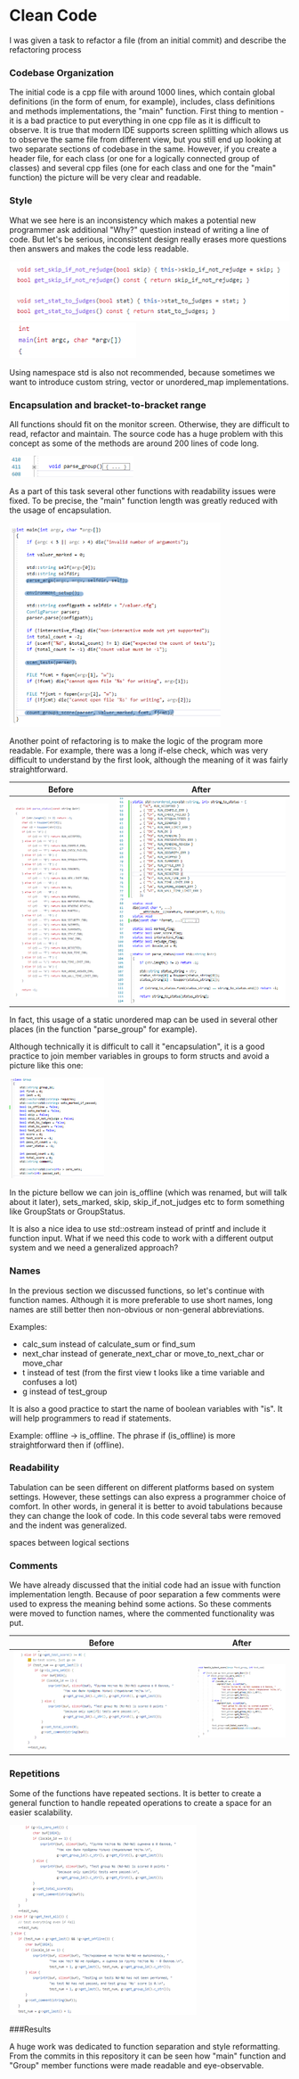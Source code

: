 # Clean Code

I was given a task to refactor a file (from an initial commit) and describe the refactoring process

### Codebase Organization

The initial code is a cpp file with around 1000 lines, which contain global definitions (in the form of enum, for example), includes, class definitions and methods implementations, the "main" function. First thing to mention - it is a bad practice to put everything in one cpp file as it is difficult to observe. It is true that modern IDE supports screen splitting which allows us to observe the same file from different view, but you still end up looking at two separate sections of codebase in the same. However, if you create a header file, for each class (or one for a logically connected group of classes) and several cpp files (one for each class and one for the "main" function) the picture will be very clear and readable.

### Style

What we see here is an inconsistency which makes a potential new programmer ask additional "Why?" question instead of writing a line of code. But let's be serious, inconsistent design really erases more questions then answers and makes the code less readable.

![2021-09-29_19-56-00](/2021-09-29_19-56-00.png)![2021-09-29_19-48-47](/2021-09-29_19-48-47.png)

Using namespace std is also not recommended, because sometimes we want to introduce custom string, vector or unordered_map implementations.

### Encapsulation and bracket-to-bracket range

All functions should fit on the monitor screen. Otherwise, they are difficult to read, refactor and maintain. The source code has a huge problem with this concept as some of the methods are around 200 lines of code long.

![2021-09-29_18-53-42](/2021-09-29_18-53-42.png)

As a part of this task several other functions with readability issues were fixed. To be precise, the "main" function length was greatly reduced with the usage of encapsulation.

<img src="/2021-09-29_18-56-25.png" alt="2021-09-29_18-56-25" style="zoom:67%;" />

Another point of refactoring is to make the logic of the program more readable. For example, there was a long if-else check, which was very difficult to understand by the first look, although the meaning of it was fairly straightforward.

| Before                                                       | After                                                        |
| ------------------------------------------------------------ | ------------------------------------------------------------ |
| <img src="/2021-09-29_19-15-48.png" alt="2021-09-29_19-15-48" style="zoom:50%;" /> | <img src="/2021-09-29_19-23-09.png" alt="2021-09-29_19-23-09" style="zoom:67%;" /> |

In fact, this usage of a static unordered map can be used in several other places (in the function "parse_group" for example).

Although technically it is difficult to call it "encapsulation", it is a good practice to join member variables in groups to form structs and avoid a picture like this one:

<img src="/2021-09-29_19-39-06.png" alt="2021-09-29_19-39-06" style="zoom:50%;" />

In the picture bellow we can join is_offline (which was renamed, but will talk about it later), sets_marked, skip, skip_if_not_judges etc to form something like GroupStats or GroupStatus.

It is also a nice idea to use std::ostream instead of printf and include it function input. What if we need this code to work with a different output system and we need a generalized approach?

### Names

In the previous section we discussed functions, so let's continue with function names. Although it is more preferable to use short names, long names are still better then non-obvious or non-general abbreviations.

Examples: 

- calc_sum instead of calculate_sum or find_sum
- next_char instead of generate_next_char or move_to_next_char or move_char
- t instead of test (from the first view t looks like a time variable and confuses a lot)
- g instead of test_group

It is also a good practice to start the name of boolean variables with "is". It will help programmers to read if statements.

Example: offline -> is_offline. The phrase if (is_offline) is more straightforward then if (offline).

### Readability

Tabulation can be seen different on different platforms based on system settings. However, these settings can also express a programmer choice of comfort. In other words, in general it is better to avoid tabulations because they can change the look of code. In this code several tabs were removed and the indent was generalized.

spaces between logical sections

### Comments

We have already discussed that the initial code had an issue with function implementation length. Because of poor separation a few comments were used to express the meaning behind some actions. So these comments were moved to function names, where the commented functionality was put.

| Before                                                       | After                                                        |
| ------------------------------------------------------------ | ------------------------------------------------------------ |
| <img src="/2021-09-29_20-26-16.png" alt="2021-09-29_20-26-16" style="zoom:67%;" /> | <img src="/2021-09-29_20-36-21.png" alt="2021-09-29_20-36-21" style="zoom:50%;" /> |

### Repetitions

Some of the functions have repeated sections. It is better to create a general function to handle repeated operations to create a space for an easier scalability.

<img src="/2021-09-29_20-25-34.png" alt="2021-09-29_20-25-34" style="zoom:50%;" />

###Results

A huge work was dedicated to function separation and style reformatting. From the commits in this repository it can be seen how "main" function and "Group" member functions were made readable and eye-observable.